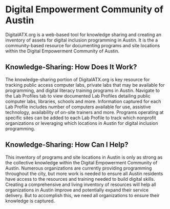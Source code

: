 # Digital Empowerment Community of Austin

DigitalATX.org is a web-based tool for knowledge sharing and creating an inventory of assets for digital inclusion programming in Austin. It is the a community-based resource for documenting programs and site locations within the Digital Empowerment Community of Austin.

## Knowledge-Sharing: How Does It Work?
The knowledge-sharing portion of DigitalATX.org is key resource for tracking public access computer labs, private labs that may be available for programming, and digital literacy training programs in Austin. Navigate to the Lab Profiles tab to view documented Lab Profiles detailing public computer labs, libraries, schools and more. Information captured for each Lab Profile includes number of computers available for use, assistive technology, availability of on-site trainers and more. Programs operating at specific sites can be added to each Lab Profile to track which nonprofit organizations or leveraging which locations in Austin for digital inclusion programming.


## Knowledge-Sharing: How Can I Help?
This inventory of programs and site locations in Austin is only as strong as the collective knowledge within the Digital Empowerment Community of Austin. Numerous organizations are currently providing programming throughout the city, but more work is needed to ensure all Austin residents have access to the resources and training needed to build digital skills. Creating a comprehensive and living inventory of resources will help all organizations in Austin improve and potentially expand their service delivery. But to accomplish this, we need all organizations to ensure their knowledge is captured.
